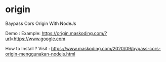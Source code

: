 # origin
Baypass Cors Origin With NodeJs

Demo : Example: https://origin.maskoding.com/?url=https://www.google.com

How to Install ?
Visit : https://www.maskoding.com/2020/09/bypass-cors-origin-menggunakan-nodejs.html
